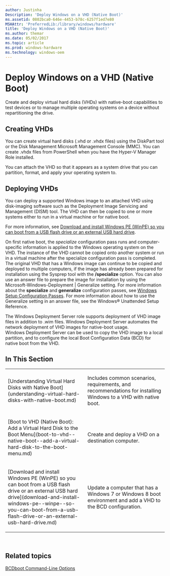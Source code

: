 ```yaml
---
author: Justinha
Description: 'Deploy Windows on a VHD (Native Boot)'
ms.assetid: 0802bca0-646e-4453-b78c-6257f1ed7e80
MSHAttr: 'PreferredLib:/library/windows/hardware'
title: 'Deploy Windows on a VHD (Native Boot)'
ms.author: themar
ms.date: 05/02/2017
ms.topic: article
ms.prod: windows-hardware
ms.technology: windows-oem
---
```


# Deploy Windows on a VHD (Native Boot)


Create and deploy virtual hard disks (VHDs) with native-boot capabilities to test devices or to manage multiple operating systems on a device without repartitioning the drive.

## <span id="Creating_VHDs"></span><span id="creating_vhds"></span><span id="CREATING_VHDS"></span>Creating VHDs

You can create virtual hard disks (.vhd or .vhdx files) using the DiskPart tool or the Disk Management Microsoft Management Console (MMC). You can create .vhdx files from PowerShell when you have the Hyper-V Manager Role installed.

You can attach the VHD so that it appears as a system drive that you can partition, format, and apply your operating system to.

## <span id="Deploying_VHDs"></span><span id="deploying_vhds"></span><span id="DEPLOYING_VHDS"></span>Deploying VHDs

You can deploy a supported Windows image to an attached VHD using disk-imaging software such as the Deployment Image Servicing and Management (DISM) tool. The VHD can then be copied to one or more systems either to run in a virtual machine or for native boot.

For more information, see [Download and install Windows PE (WinPE) so you can boot from a USB flash drive or an external USB hard drive](download-and-install-windows-pe--winpe--so-you-can-boot-from-a-usb-flash-drive-or-an-external-usb-hard-drive.md).

On first native boot, the *specialize* configuration pass runs and computer-specific information is applied to the Windows operating system on the VHD. The instance of the VHD cannot be copied onto another system or run in a virtual machine after the specialize configuration pass is completed. The original VHD that has a Windows image can continue to be copied and deployed to multiple computers, if the image has already been prepared for installation using the Sysprep tool with the **/specialize** option. You can also use an answer file to prepare the image for installation by using the Microsoft-Windows-Deployment | Generalize setting. For more information about the **specialize** and **generalize** configuration passes, see [Windows Setup Configuration Passes](windows-setup-configuration-passes.md). For more information about how to use the Generalize setting in an answer file, see the Windows® Unattended Setup Reference.

The Windows Deployment Server role supports deployment of VHD image files in addition to .wim files. Windows Deployment Server automates the network deployment of VHD images for native-boot usage. Windows Deployment Server can be used to copy the VHD image to a local partition, and to configure the local Boot Configuration Data (BCD) for native boot from the VHD.

## <span id="In_This_Section"></span><span id="in_this_section"></span><span id="IN_THIS_SECTION"></span>In This Section


<table>
<colgroup>
<col width="50%" />
<col width="50%" />
</colgroup>
<tbody>
<tr class="odd">
<td align="left"><p>[Understanding Virtual Hard Disks with Native Boot](understanding-virtual-hard-disks-with-native-boot.md)</p></td>
<td align="left"><p>Includes common scenarios, requirements, and recommendations for installing Windows to a VHD with native boot.</p></td>
</tr>
<tr class="even">
<td align="left"><p>[Boot to VHD (Native Boot): Add a Virtual Hard Disk to the Boot Menu](boot-to-vhd--native-boot--add-a-virtual-hard-disk-to-the-boot-menu.md)</p></td>
<td align="left"><p>Create and deploy a VHD on a destination computer.</p></td>
</tr>
<tr class="odd">
<td align="left"><p>[Download and install Windows PE (WinPE) so you can boot from a USB flash drive or an external USB hard drive](download-and-install-windows-pe--winpe--so-you-can-boot-from-a-usb-flash-drive-or-an-external-usb-hard-drive.md)</p></td>
<td align="left"><p>Update a computer that has a Windows 7 or Windows 8 boot environment and add a VHD to the BCD configuration.</p></td>
</tr>
</tbody>
</table>

 

## <span id="related_topics"></span>Related topics


[BCDboot Command-Line Options](bcdboot-command-line-options-techref-di.md)

 

 






